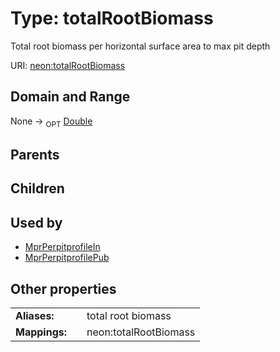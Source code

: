 
# Type: totalRootBiomass


Total root biomass per horizontal surface area to max pit depth

URI: [neon:totalRootBiomass](https://data.neonscience.org/totalRootBiomass)


## Domain and Range

None ->  <sub>OPT</sub> [Double](types/Double.md)

## Parents


## Children


## Used by

 * [MprPerpitprofileIn](MprPerpitprofileIn.md)
 * [MprPerpitprofilePub](MprPerpitprofilePub.md)

## Other properties

|  |  |  |
| --- | --- | --- |
| **Aliases:** | | total root biomass |
| **Mappings:** | | neon:totalRootBiomass |

